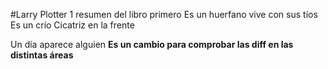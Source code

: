 #Larry Plotter 1
resumen del libro primero
Es un huerfano
vive con sus tíos
Es un crío
Cicatriz en la frente

Un día aparece alguien
**Es un cambio para comprobar las diff en las distintas áreas**

